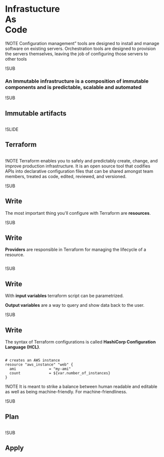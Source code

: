 <!-- .slide: data-background="images/infra-as-code.png" data-transition="slide" data-background-transition="fade" -->
<br><br>
<h1>Infrastucture<br>As<br>Code</h1>

<!-- !SUB
<img data-src="images/configuration-managers.png">
Configuration<br>
<div class="fragment">
  <div>
  <strong>VS</strong><br>
  Orchestration
  </div>å
  <img data-src="images/orchestration.png">
</div>
 -->

!NOTE
Configuration management” tools are designed to install and manage software on existing servers. Orchestration tools are designed to provision the servers themselves, leaving the job of configuring those servers to other tools


<!-- !SUB
### Procedural <strong>vs</strong> Declarative
<table class="reveal">
  <tr>
    <td class="fragment"><img data-src="images/ansible-proc1.png"></td>
    <td class="fragment"><img data-src="images/tf-decl1.png"></td>
  </tr>
</table>
<div class="fragment">
<p class="source">
SCALE -> 15
</p>
</div>
<table class="reveal">
  <tr>
    <td class="fragment"><img data-src="images/ansible-proc2.png"></td>
    <td class="fragment"><img data-src="images/tf-decl2.png"></td>
  </tr>
</table> -->


!SUB
### An **Immutable infrastructure** is a composition of immutable components and is predictable, scalable and automated



!SUB
## Immutable artifacts

<img data-src="images/inmutable-builds-w.png">



!SLIDE
## Terraform
<img data-src="images/terraform-overview.png">



!NOTE
Terraform enables you to safely and predictably create, change, and improve production infrastructure. It is an open source tool that codifies APIs into declarative configuration files that can be shared amongst team members, treated as code, edited, reviewed, and versioned.

!SUB
## Write

The most important thing you'll configure with Terraform are <strong>resources</strong>.

!SUB
## Write
<strong>Providers</strong> are responsible in Terraform for managing the lifecycle of a resource.

<img data-src="images/providers.png">

!SUB
## Write
With **input variables** terraform script can be parametrized. <div class="fragment">**Output variables** are a way to query and show data back to the user.</div>


!SUB
## Write
The syntax of Terraform configurations is called <strong>HashiCorp Configuration Language (HCL)</strong>.

<pre class="fragment"><code>
# creates an AWS instance
resource "aws_instance" "web" {
  ami               = "my-ami"
  count             = ${var.number_of_instances}
}
</code></pre>


!NOTE
 It is meant to strike a balance between human readable and editable as well as being machine-friendly. For machine-friendliness.


!SUB
## Plan
<img data-src="images/tf-plan.png">

!SUB
## Apply
<img data-src="images/tf-apply.png">
